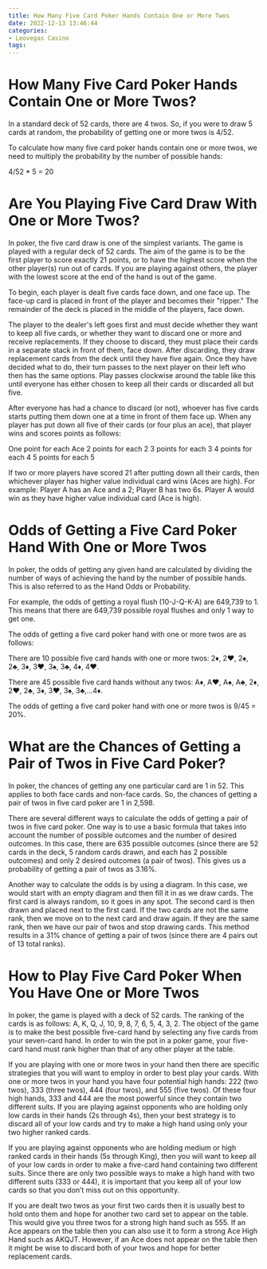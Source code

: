 ```yaml
---
title: How Many Five Card Poker Hands Contain One or More Twos 
date: 2022-12-13 13:46:44
categories:
- Leovegas Casino
tags:
---
```



#  How Many Five Card Poker Hands Contain One or More Twos? 

In a standard deck of 52 cards, there are 4 twos. So, if you were to draw 5 cards at random, the probability of getting one or more twos is 4/52. 

To calculate how many five card poker hands contain one or more twos, we need to multiply the probability by the number of possible hands: 

4/52 * 5 = 20

#  Are You Playing Five Card Draw With One or More Twos? 

In poker, the five card draw is one of the simplest variants. The game is played with a regular deck of 52 cards. The aim of the game is to be the first player to score exactly 21 points, or to have the highest score when the other player(s) run out of cards. If you are playing against others, the player with the lowest score at the end of the hand is out of the game.

To begin, each player is dealt five cards face down, and one face up. The face-up card is placed in front of the player and becomes their "ripper." The remainder of the deck is placed in the middle of the players, face down. 

The player to the dealer's left goes first and must decide whether they want to keep all five cards, or whether they want to discard one or more and receive replacements. If they choose to discard, they must place their cards in a separate stack in front of them, face down. After discarding, they draw replacement cards from the deck until they have five again. Once they have decided what to do, their turn passes to the next player on their left who then has the same options. Play passes clockwise around the table like this until everyone has either chosen to keep all their cards or discarded all but five. 

After everyone has had a chance to discard (or not), whoever has five cards starts putting them down one at a time in front of them face up. When any player has put down all five of their cards (or four plus an ace), that player wins and scores points as follows: 

One point for each Ace
2 points for each 2
3 points for each 3
4 points for each 4
5 points for each 5


If two or more players have scored 21 after putting down all their cards, then whichever player has higher value individual card wins (Aces are high). For example: Player A has an Ace and a 2; Player B has two 6s. Player A would win as they have higher value individual card (Ace is high).

#  Odds of Getting a Five Card Poker Hand With One or More Twos 

In poker, the odds of getting any given hand are calculated by dividing the number of ways of achieving the hand by the number of possible hands. This is also referred to as the Hand Odds or Probability.

For example, the odds of getting a royal flush (10-J-Q-K-A) are 649,739 to 1. This means that there are 649,739 possible royal flushes and only 1 way to get one.

The odds of getting a five card poker hand with one or more twos are as follows:

There are 10 possible five card hands with one or more twos:
2♦, 2♥, 2♠, 2♣, 3♦, 3♥, 3♠, 3♣, 4♦, 4♥.

There are 45 possible five card hands without any twos:
A♦, A♥, A♠, A♣, 2♦, 2♥, 2♣, 3♦, 3♥, 3♠, 3♣,...4♦.

The odds of getting a five card poker hand with one or more twos is 9/45 = 20%.

#  What are the Chances of Getting a Pair of Twos in Five Card Poker? 

In poker, the chances of getting any one particular card are 1 in 52. This applies to both face cards and non-face cards. So, the chances of getting a pair of twos in five card poker are 1 in 2,598.

There are several different ways to calculate the odds of getting a pair of twos in five card poker. One way is to use a basic formula that takes into account the number of possible outcomes and the number of desired outcomes. In this case, there are 635 possible outcomes (since there are 52 cards in the deck, 5 random cards drawn, and each has 2 possible outcomes) and only 2 desired outcomes (a pair of twos). This gives us a probability of getting a pair of twos as 3.16%.

Another way to calculate the odds is by using a diagram. In this case, we would start with an empty diagram and then fill it in as we draw cards. The first card is always random, so it goes in any spot. The second card is then drawn and placed next to the first card. If the two cards are not the same rank, then we move on to the next card and draw again. If they are the same rank, then we have our pair of twos and stop drawing cards. This method results in a 31% chance of getting a pair of twos (since there are 4 pairs out of 13 total ranks).

#  How to Play Five Card Poker When You Have One or More Twos

In poker, the game is played with a deck of 52 cards. The ranking of the cards is as follows: A, K, Q, J, 10, 9, 8, 7, 6, 5, 4, 3, 2. The object of the game is to make the best possible five-card hand by selecting any five cards from your seven-card hand. In order to win the pot in a poker game, your five-card hand must rank higher than that of any other player at the table.

If you are playing with one or more twos in your hand then there are specific strategies that you will want to employ in order to best play your cards. With one or more twos in your hand you have four potential high hands: 222 (two twos), 333 (three twos), 444 (four twos), and 555 (five twos). Of these four high hands, 333 and 444 are the most powerful since they contain two different suits. If you are playing against opponents who are holding only low cards in their hands (2s through 4s), then your best strategy is to discard all of your low cards and try to make a high hand using only your two higher ranked cards.

If you are playing against opponents who are holding medium or high ranked cards in their hands (5s through King), then you will want to keep all of your low cards in order to make a five-card hand containing two different suits. Since there are only two possible ways to make a high hand with two different suits (333 or 444), it is important that you keep all of your low cards so that you don’t miss out on this opportunity.

If you are dealt two twos as your first two cards then it is usually best to hold onto them and hope for another two card set to appear on the table. This would give you three twos for a strong high hand such as 555. If an Ace appears on the table then you can also use it to form a strong Ace High Hand such as AKQJT. However, if an Ace does not appear on the table then it might be wise to discard both of your twos and hope for better replacement cards.